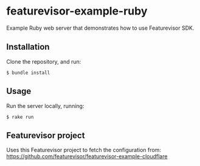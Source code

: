 # featurevisor-example-ruby

Example Ruby web server that demonstrates how to use Featurevisor SDK.

## Installation

Clone the repository, and run:

```
$ bundle install
```

## Usage

Run the server locally, running:

```
$ rake run
```

## Featurevisor project

Uses this Featurevisor project to fetch the configuration from: https://github.com/featurevisor/featurevisor-example-cloudflare
